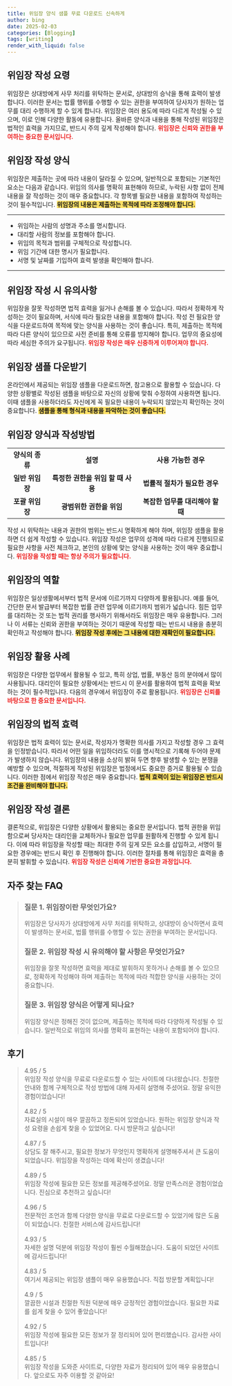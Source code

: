 ```yaml
---
title: 위임장 양식 샘플 무료 다운로드 신속하게
author: bing
date: 2025-02-03
categories: [Blogging]
tags: [writing]
render_with_liquid: false
---
```



<h2 id='위임장_작성_요령'>위임장 작성 요령</h2>

<p>위임장은 상대방에게 사무 처리를 위탁하는 문서로, 상대방의 승낙을 통해 효력이 발생합니다. 이러한 문서는 법률 행위를 수행할 수 있는 권한을 부여하여 당사자가 원하는 업무를 대리 수행하게 할 수 있게 합니다. 위임장은 여러 용도에 따라 다르게 작성될 수 있으며, 이로 인해 다양한 활동에 유용합니다. 올바른 양식과 내용을 통해 작성된 위임장은 법적인 효력을 가지므로, 반드시 주의 깊게 작성해야 합니다. <b><span style="color: #ee2323;">위임장은 신뢰와 권한을 부여하는 중요한 문서입니다.</span></b></p>

<h2 id='위임장_작성_양식'>위임장 작성 양식</h2>

<p>위임장은 제출하는 곳에 따라 내용이 달라질 수 있으며, 일반적으로 포함되는 기본적인 요소는 다음과 같습니다. 위임의 의사를 명확히 표현해야 하므로, 누락된 사항 없이 전체 내용을 잘 작성하는 것이 매우 중요합니다. 각 항목별 필요한 내용을 포함하여 작성하는 것이 필수적입니다. <b><span style="background-color: #ffe066;">위임장의 내용은 제출하는 목적에 따라 조정해야 합니다.</span></b></p>

<hr />

<ul>
    <li>위임하는 사람의 성명과 주소를 명시합니다.</li>
    <li>대리할 사람의 정보를 포함해야 합니다.</li>
    <li>위임의 목적과 범위를 구체적으로 작성합니다.</li>
    <li>위임 기간에 대한 명시가 필요합니다.</li>
    <li>서명 및 날짜를 기입하여 효력 발생을 확인해야 합니다.</li>
</ul>

<hr />

<h2 id='위임장_작성_시_유의사항'>위임장 작성 시 유의사항</h2>

<p>위임장을 잘못 작성하면 법적 효력을 잃거나 손해를 볼 수 있습니다. 따라서 정확하게 작성하는 것이 필요하며, 서식에 따라 필요한 내용을 포함해야 합니다. 작성 전 필요한 양식을 다운로드하여 목적에 맞는 양식을 사용하는 것이 좋습니다. 특히, 제출하는 목적에 따라 다른 양식이 있으므로 사전 준비를 통해 오류를 방지해야 합니다. 업무의 중요성에 따라 세심한 주의가 요구됩니다. <b><span style="color: #ee2323;">위임장 작성은 매우 신중하게 이루어져야 합니다.</span></b></p>

<h2 id='위임장_샘플_다운받기'>위임장 샘플 다운받기</h2>

<p>온라인에서 제공되는 위임장 샘플을 다운로드하면, 참고용으로 활용할 수 있습니다. 다양한 상황별로 작성된 샘플을 바탕으로 자신의 상황에 맞춰 수정하여 사용하면 됩니다. 이때 샘플을 사용하더라도 자신에게 꼭 필요한 내용이 누락되지 않았는지 확인하는 것이 중요합니다. <b><span style="background-color: #ffe066;">샘플을 통해 형식과 내용을 파악하는 것이 좋습니다.</span></b></p>

<h2 id='위임장_양식과_작성방법'>위임장 양식과 작성방법</h2>

<table>
    <tr>
        <td style="text-align: center; height: 17px;"><b>양식의 종류</b></td>
        <td style="text-align: center; height: 17px;"><b>설명</b></td>
        <td style="text-align: center; height: 17px;"><b>사용 가능한 경우</b></td>
    </tr>
    <tr>
        <td style="text-align: center; height: 17px;"><b>일반 위임장</b></td>
        <td style="text-align: center; height: 17px;"><b>특정한 권한을 위임 할 때 사용</b></td>
        <td style="text-align: center; height: 17px;"><b>법률적 절차가 필요한 경우</b></td>
    </tr>
    <tr>
        <td style="text-align: center; height: 17px;"><b>포괄 위임장</b></td>
        <td style="text-align: center; height: 17px;"><b>광범위한 권한을 위임</b></td>
        <td style="text-align: center; height: 17px;"><b>복잡한 업무를 대리해야 할 때</b></td>
    </tr>
</table>

<p>작성 시 위탁하는 내용과 권한의 범위는 반드시 명확하게 해야 하며, 위임장 샘플을 활용하면 더 쉽게 작성할 수 있습니다. 위임장 작성은 업무의 성격에 따라 다르게 진행되므로 필요한 사항을 사전 체크하고, 본인의 상황에 맞는 양식을 사용하는 것이 매우 중요합니다. <b><span style="color: #ee2323;">위임장을 작성할 때는 항상 주의가 필요합니다.</span></b></p>

<h2 id='위임장의_역할'>위임장의 역할</h2>

<p>위임장은 일상생활에서부터 법적 문서에 이르기까지 다양하게 활용됩니다. 예를 들어, 간단한 문서 발급부터 복잡한 법률 관련 업무에 이르기까지 범위가 넓습니다. 힘든 업무를 대리하는 것 또는 법적 권리를 행사하기 위해서라도 위임장은 매우 유용합니다. 그러나 이 서류는 신뢰와 권한을 부여하는 것이기 때문에 작성할 때는 반드시 내용을 충분히 확인하고 작성해야 합니다. <b><span style="background-color: #ffe066;">위임장 작성 후에는 그 내용에 대한 재확인이 필요합니다.</span></b></p>

<h2 id='위임장_활용_사례'>위임장 활용 사례</h2>

<p>위임장은 다양한 업무에서 활용될 수 있고, 특히 상업, 법률, 부동산 등의 분야에서 많이 사용됩니다. 대리인이 필요한 상황에서는 반드시 이 문서를 활용하여 법적 효력을 확보하는 것이 필수적입니다. 다음의 경우에서 위임장이 주로 활용됩니다. <b><span style="color: #ee2323;">위임장은 신뢰를 바탕으로 한 중요한 문서입니다.</span></b></p>

<h2 id='위임장의_법적_효력'>위임장의 법적 효력</h2>

<p>위임장은 법적 효력이 있는 문서로, 작성자가 명확한 의사를 가지고 작성할 경우 그 효력을 인정받습니다. 따라서 어떤 일을 위임하더라도 이를 명시적으로 기록해 두어야 문제가 발생하지 않습니다. 위임장의 내용을 소상히 밝혀 두면 향후 발생할 수 있는 분쟁을 예방할 수 있으며, 적절하게 작성된 위임장은 법정에서도 중요한 증거로 활용될 수 있습니다. 이러한 점에서 위임장 작성은 매우 중요합니다. <b><span style="background-color: #ffe066;">법적 효력이 있는 위임장은 반드시 조건을 완비해야 합니다.</span></b></p>

<h2 id='위임장_작성_결론'>위임장 작성 결론</h2>

<p>결론적으로, 위임장은 다양한 상황에서 활용되는 중요한 문서입니다. 법적 권한을 위임함으로써 당사자는 대리인을 교체하거나 필요한 업무를 원활하게 진행할 수 있게 됩니다. 이에 따라 위임장을 작성할 때는 최대한 주의 깊게 모든 요소를 삽입하고, 서명이 필요한 경우에는 반드시 확인 후 진행해야 합니다. 이러한 절차를 통해 위임장은 효력을 충분히 발휘할 수 있습니다. <b><span style="color: #ee2323;">위임장 작성은 신뢰에 기반한 중요한 과정입니다.</span></b></p>


<h2 id='자주_찾는_FAQ'>자주 찾는 FAQ</h2>
<div itemscope="" itemtype="https://schema.org/FAQPage"> 
<blockquote> 
<div itemscope="" itemprop="mainEntity" itemtype="https://schema.org/Question"> 
<h3 itemprop="name">질문 1. 위임장이란 무엇인가요?</h3> 
<div itemscope="" itemprop="acceptedAnswer" itemtype="https://schema.org/Answer"> 
<span itemprop="text"> 
<p>위임장은 당사자가 상대방에게 사무 처리를 위탁하고, 상대방이 승낙하면서 효력이 발생하는 문서로, 법률 행위를 수행할 수 있는 권한을 부여하는 문서입니다.</p> 
</span> 
</div> 
</div> 
<div itemscope="" itemprop="mainEntity" itemtype="https://schema.org/Question"> 
<h3 itemprop="name">질문 2. 위임장 작성 시 유의해야 할 사항은 무엇인가요?</h3> 
<div itemscope="" itemprop="acceptedAnswer" itemtype="https://schema.org/Answer"> 
<span itemprop="text"> 
<p>위임장을 잘못 작성하면 효력을 제대로 발휘하지 못하거나 손해를 볼 수 있으므로, 정확하게 작성해야 하며 제출하는 목적에 따라 적합한 양식을 사용하는 것이 중요합니다.</p> 
</span> 
</div> 
</div> 
<div itemscope="" itemprop="mainEntity" itemtype="https://schema.org/Question"> 
<h3 itemprop="name">질문 3. 위임장 양식은 어떻게 되나요?</h3> 
<div itemscope="" itemprop="acceptedAnswer" itemtype="https://schema.org/Answer"> 
<span itemprop="text"> 
<p>위임장 양식은 정해진 것이 없으며, 제출하는 목적에 따라 다양하게 작성될 수 있습니다. 일반적으로 위임의 의사를 명확히 표현하는 내용이 포함되어야 합니다.</p> 
</span> 
</div> 
</div> 
</blockquote> 
</div>
<h2 id='후기'>후기</h2>
<div itemscope itemtype="https://schema.org/Product">
  <blockquote>
  <div itemprop="review" itemscope itemtype="https://schema.org/Review">
      <div itemprop="reviewRating" itemscope itemtype="https://schema.org/Rating"> <span itemprop="ratingValue">4.95</span> / <span itemprop="bestRating">5</span> </div>
      <span itemprop="reviewBody">위임장 작성 양식을 무료로 다운로드할 수 있는 사이트에 다녀왔습니다. 친절한 안내와 함께 구체적으로 작성 방법에 대해 자세히 설명해 주셨어요. 정말 유익한 경험이었습니다!</span>
  </div>
  <br>
  <div itemprop="review" itemscope itemtype="https://schema.org/Review">
      <div itemprop="reviewRating" itemscope itemtype="https://schema.org/Rating"> <span itemprop="ratingValue">4.82</span> / <span itemprop="bestRating">5</span> </div>
      <span itemprop="reviewBody">자료실의 시설이 매우 깔끔하고 정돈되어 있었습니다. 원하는 위임장 양식과 작성 요령을 손쉽게 찾을 수 있었어요. 다시 방문하고 싶습니다!</span>
  </div>
  <br>
  <div itemprop="review" itemscope itemtype="https://schema.org/Review">
      <div itemprop="reviewRating" itemscope itemtype="https://schema.org/Rating"> <span itemprop="ratingValue">4.87</span> / <span itemprop="bestRating">5</span> </div>
      <span itemprop="reviewBody">상담도 잘 해주시고, 필요한 정보가 무엇인지 명확하게 설명해주셔서 큰 도움이 되었습니다. 위임장을 작성하는 데에 확신이 생겼습니다!</span>
  </div>
  <br>
  <div itemprop="review" itemscope itemtype="https://schema.org/Review">
      <div itemprop="reviewRating" itemscope itemtype="https://schema.org/Rating"> <span itemprop="ratingValue">4.89</span> / <span itemprop="bestRating">5</span> </div>
      <span itemprop="reviewBody">위임장 작성에 필요한 모든 정보를 제공해주셨어요. 정말 만족스러운 경험이었습니다. 진심으로 추천하고 싶습니다!</span>
  </div>
  <br>
  <div itemprop="review" itemscope itemtype="https://schema.org/Review">
      <div itemprop="reviewRating" itemscope itemtype="https://schema.org/Rating"> <span itemprop="ratingValue">4.96</span> / <span itemprop="bestRating">5</span> </div>
      <span itemprop="reviewBody">전문적인 조언과 함께 다양한 양식을 무료로 다운로드할 수 있었기에 많은 도움이 되었습니다. 친절한 서비스에 감사드립니다!</span>
  </div>
  <br>
  <div itemprop="review" itemscope itemtype="https://schema.org/Review">
      <div itemprop="reviewRating" itemscope itemtype="https://schema.org/Rating"> <span itemprop="ratingValue">4.93</span> / <span itemprop="bestRating">5</span> </div>
      <span itemprop="reviewBody">자세한 설명 덕분에 위임장 작성이 훨씬 수월해졌습니다. 도움이 되었던 사이트에 감사드립니다!</span>
  </div>
  <br>
  <div itemprop="review" itemscope itemtype="https://schema.org/Review">
      <div itemprop="reviewRating" itemscope itemtype="https://schema.org/Rating"> <span itemprop="ratingValue">4.83</span> / <span itemprop="bestRating">5</span> </div>
      <span itemprop="reviewBody">여기서 제공되는 위임장 샘플이 매우 유용했습니다. 직접 방문할 계획입니다!</span>
  </div>
  <br>
  <div itemprop="review" itemscope itemtype="https://schema.org/Review">
      <div itemprop="reviewRating" itemscope itemtype="https://schema.org/Rating"> <span itemprop="ratingValue">4.9</span> / <span itemprop="bestRating">5</span> </div>
      <span itemprop="reviewBody">깔끔한 시설과 친절한 직원 덕분에 매우 긍정적인 경험이었습니다. 필요한 자료를 쉽게 찾을 수 있어 좋았습니다!</span>
  </div>
  <br>
  <div itemprop="review" itemscope itemtype="https://schema.org/Review">
      <div itemprop="reviewRating" itemscope itemtype="https://schema.org/Rating"> <span itemprop="ratingValue">4.92</span> / <span itemprop="bestRating">5</span> </div>
      <span itemprop="reviewBody">위임장 작성에 필요한 모든 정보가 잘 정리되어 있어 편리했습니다. 감사한 사이트입니다!</span>
  </div>
  <br>
  <div itemprop="review" itemscope itemtype="https://schema.org/Review">
      <div itemprop="reviewRating" itemscope itemtype="https://schema.org/Rating"> <span itemprop="ratingValue">4.85</span> / <span itemprop="bestRating">5</span> </div>
      <span itemprop="reviewBody">위임장 작성을 도와준 사이트로, 다양한 자료가 정리되어 있어 매우 유용했습니다. 앞으로도 자주 이용할 것 같아요!</span>
  </div>
  </blockquote>
</div>
